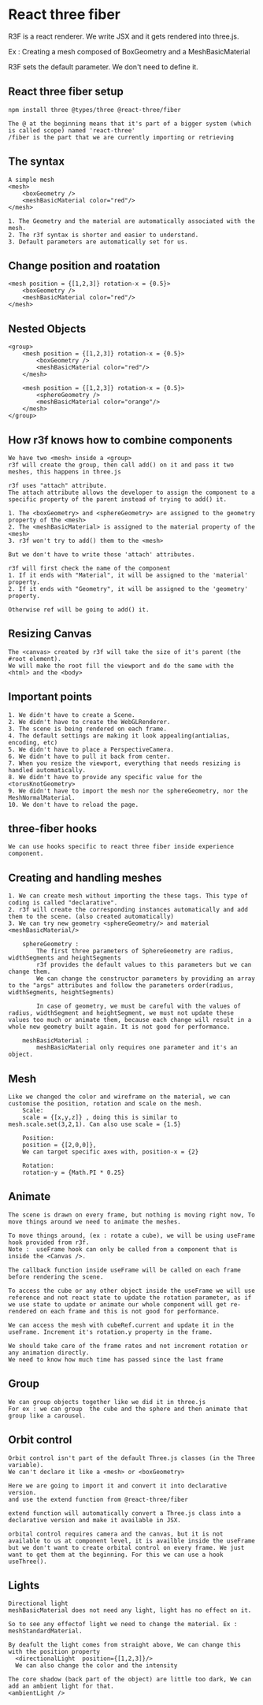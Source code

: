 # React three fiber

R3F is a react renderer. We write JSX and it gets rendered into three.js.

Ex : Creating a mesh composed of BoxGeometry and a MeshBasicMaterial
<mesh>
<BoxGeometry />
<MeshBasicMaterial />
</mesh>

R3F sets the default parameter. We don't need to define it.

## React three fiber setup

    npm install three @types/three @react-three/fiber

    The @ at the beginning means that it's part of a bigger system (which is called scope) named 'react-three'
    /fiber is the part that we are currently importing or retrieving

## The syntax

    A simple mesh
    <mesh>
        <boxGeometry />
        <meshBasicMaterial color="red"/>
    </mesh>

    1. The Geometry and the material are automatically associated with the mesh.
    2. The r3f syntax is shorter and easier to understand.
    3. Default parameters are automatically set for us.

## Change position and roatation

    <mesh position = {[1,2,3]} rotation-x = {0.5}>
        <boxGeometry />
        <meshBasicMaterial color="red"/>
    </mesh>

## Nested Objects

    <group>
        <mesh position = {[1,2,3]} rotation-x = {0.5}>
            <boxGeometry />
            <meshBasicMaterial color="red"/>
        </mesh>

        <mesh position = {[1,2,3]} rotation-x = {0.5}>
            <sphereGeometry />
            <meshBasicMaterial color="orange"/>
        </mesh>
    </group>

## How r3f knows how to combine components

    We have two <mesh> inside a <group>
    r3f will create the group, then call add() on it and pass it two meshes, this happens in three.js

    r3f uses "attach" attribute.
    The attach attribute allows the developer to assign the component to a specific property of the parent instead of trying to add() it.

    1. The <boxGeometry> and <sphereGeometry> are assigned to the geometry property of the <mesh>
    2. The <meshBasicMaterial> is assigned to the material property of the <mesh>
    3. r3f won't try to add() them to the <mesh>

    But we don't have to write those 'attach' attributes.

    r3f will first check the name of the component
    1. If it ends with "Material", it will be assigned to the 'material' property.
    2. If it ends with "Geometry", it will be assigned to the 'geometry' property.

    Otherwise ref will be going to add() it.

## Resizing Canvas

    The <canvas> created by r3f will take the size of it's parent (the #root element).
    We will make the root fill the viewport and do the same with the <html> and the <body>

## Important points

    1. We didn't have to create a Scene.
    2. We didn't have to create the WebGLRenderer.
    3. The scene is being rendered on each frame.
    4. The default settings are making it look appealing(antialias, encoding, etc)
    5. We didn't have to place a PerspectiveCamera.
    6. We didn't have to pull it back from center.
    7. When you resize the viewport, everything that needs resizing is handled automatically.
    8. We didn't have to provide any specific value for the <torusKnotGeometry>
    9. We didn't have to import the mesh nor the sphereGeometry, nor the MeshNormalMaterial.
    10. We don't have to reload the page.

## three-fiber hooks

    We can use hooks specific to react three fiber inside experience component.

## Creating and handling meshes

    1. We can create mesh without importing the these tags. This type of coding is called "declarative".
    2. r3f will create the corresponding instances automatically and add them to the scene. (also created automatically)
    3. We can try new geometry <sphereGeometry/> and material <meshBasicMaterial/>

        sphereGeometry :
            The first three parameters of SphereGeometry are radius, widthSegments and heightSegments
            r3f provides the default values to this parameters but we can change them.
            We can change the constructor parameters by providing an array to the "args" attributes and follow the parameters order(radius, widthSegments, heightSegments)

            In case of geometry, we must be careful with the values of radius, widthSegment and heightSegment, we must not update these values too much or animate them, because each change will result in a whole new geometry built again. It is not good for performance.

        meshBasicMaterial :
            meshBasicMaterial only requires one parameter and it's an object.

## Mesh

    Like we changed the color and wireframe on the material, we can customise the position, rotation and scale on the mesh.
        Scale:
        scale = {[x,y,z]} , doing this is similar to mesh.scale.set(3,2,1). Can also use scale = {1.5}

        Position:
        position = {[2,0,0]},
        We can target specific axes with, position-x = {2}

        Rotation:
        rotation-y = {Math.PI * 0.25}

## Animate

    The scene is drawn on every frame, but nothing is moving right now, To move things around we need to animate the meshes.

    To move things around, (ex : rotate a cube), we will be using useFrame hook provided from r3f.
    Note :  useFrame hook can only be called from a component that is inside the <Canvas />.

    The callback function inside useFrame will be called on each frame before rendering the scene.

    To access the cube or any other object inside the useFrame we will use reference and not react state to update the rotation parameter, as if we use state to update or animate our whole component will get re-rendered on each frame and this is not good for performance.

    We can access the mesh with cubeRef.current and update it in the useFrame. Increment it's rotation.y property in the frame.

    We should take care of the frame rates and not increment rotation or any animation directly.
    We need to know how much time has passed since the last frame

## Group

    We can group objects together like we did it in three.js
    For ex : we can group  the cube and the sphere and then animate that group like a carousel.

## Orbit control

    Orbit control isn't part of the default Three.js classes (in the Three variable).
    We can't declare it like a <mesh> or <boxGeometry>

    Here we are going to import it and convert it into declarative version.
    and use the extend function from @react-three/fiber

    extend function will automatically convert a Three.js class into a declarative version and make it available in JSX.

    orbital control requires camera and the canvas, but it is not available to us at component level, it is availble inside the useFrame but we don't want to create orbital control on every frame. We just want to get them at the beginning. For this we can use a hook useThree().

## Lights

    Directional light
    meshBasicMaterial does not need any light, light has no effect on it.

    So to see any effectof light we need to change the material. Ex : meshStandardMaterial.

    By deafult the light comes from straight above, We can change this with the position property
      <directionalLight  position={[1,2,3]}/>
      We can also change the color and the intensity

    The core shadow (back part of the object) are little too dark, We can add an ambient light for that.
    <ambientLight />
